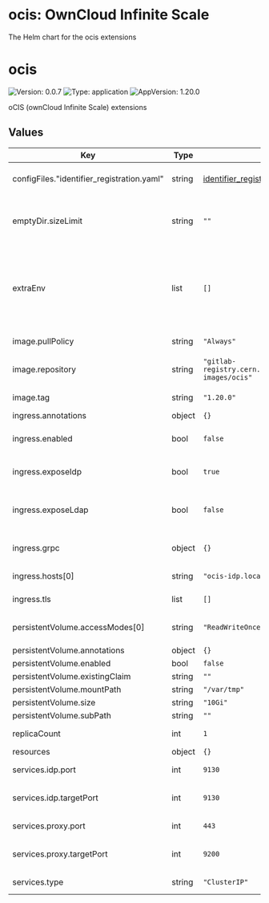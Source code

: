 # ocis: OwnCloud Infinite Scale

The Helm chart for the ocis extensions


# ocis

![Version: 0.0.7](https://img.shields.io/badge/Version-0.0.7-informational?style=flat-square) ![Type: application](https://img.shields.io/badge/Type-application-informational?style=flat-square) ![AppVersion: 1.20.0](https://img.shields.io/badge/AppVersion-1.20.0-informational?style=flat-square)

oCIS (ownCloud Infinite Scale) extensions

## Values

| Key | Type | Default | Description |
|-----|------|---------|-------------|
| configFiles."identifier_registration.yaml" | string | [identifier_registration.yaml](https://github.com/sciencebox/charts/blob/ocis-schema/ocis/templates/configmap-configfiles.yaml#L9) | Configuration to register OAuth Clients to IDP |
| emptyDir.sizeLimit | string | `""` | `emptyDir` `sizeLimit` if a Persistent Volume is not used |
| extraEnv | list | `[]` | List of Environment variables passed to the container in pod field (`name` and `value`/`valueFrom`) form |
| image.pullPolicy | string | `"Always"` | kubernetes image pull policy |
| image.repository | string | `"gitlab-registry.cern.ch/sciencebox/docker-images/ocis"` | Name of the image repository |
| image.tag | string | `"1.20.0"` | Image Tag to use |
| ingress.annotations | object | `{}` |  |
| ingress.enabled | bool | `false` | Boolean to enable/disable OCIS ingress |
| ingress.exposeIdp | bool | `true` | Configure ingress to expose the IDP |
| ingress.exposeLdap | bool | `false` | Configure ingress to expose the LDAP |
| ingress.grpc | object | `{}` | Configure ingress to use gRPC |
| ingress.hosts[0] | string | `"ocis-idp.local"` | Ingress hostnames |
| ingress.tls | list | `[]` | Ingress TLS configuration |
| persistentVolume.accessModes[0] | string | `"ReadWriteOnce"` | PV Access modes for OCIS Volumes |
| persistentVolume.annotations | object | `{}` |  |
| persistentVolume.enabled | bool | `false` |  |
| persistentVolume.existingClaim | string | `""` |  |
| persistentVolume.mountPath | string | `"/var/tmp"` |  |
| persistentVolume.size | string | `"10Gi"` |  |
| persistentVolume.subPath | string | `""` |  |
| replicaCount | int | `1` | Number of ocis replicas to run |
| resources | object | `{}` |  |
| services.idp.port | int | `9130` | Port for the ocis IDP extention |
| services.idp.targetPort | int | `9130` | Target port for the IDP extension |
| services.proxy.port | int | `443` | Port for the ocis proxy extention |
| services.proxy.targetPort | int | `9200` | Target port for the proxy extension |
| services.type | string | `"ClusterIP"` | ocis service type |
